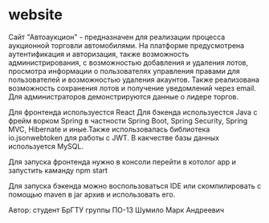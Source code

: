 # website

Сайт "Автоаукцион" - предназначен для реализации процесса 
аукционной торговли автомобилями. 
На платформе предусмотрена аутентификация и авторизация, 
также возможность администрирования, c возможностью добавления и удаления лотов, просмотра информации о пользователях
управления правами для пользователей и возможностью удаления акаунтов. Также реализована
возможность сохранения лотов и получение уведомлений через email. Для администраторов демонстрируются данные о лидере торгов.

Для фронтенда используестся React
Для бэкенда используестся Java c фрейм ворком Spring в частности Spring Boot, Spring Security, Spring MVC, Hibernate и иные.Также использовалась 
библиотека io.jsonwebtoken для работы с JWT.
В какчестве базы данных используется MySQL.
 
Для запуска фронтенда  нужно в консоли перейти в котолог app и запустить каманду npm start

Для запуска бэкенда можно воспользоваться IDE или скомпилировать с помощью maven в jar архив и использовать его.

Автор: студент БрГТУ группы ПО-13 Шумило Марк Андреевич